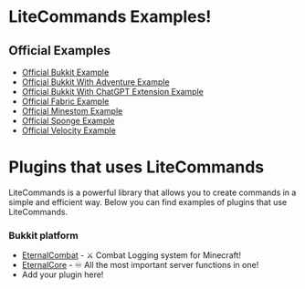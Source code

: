 # LiteCommands Examples!

## Official Examples

- [Official Bukkit Example](https://github.com/Rollczi/LiteCommands/tree/master/examples/bukkit)
- [Official Bukkit With Adventure Example](https://github.com/Rollczi/LiteCommands/tree/master/examples/bukkit-adventure-platform)
- [Official Bukkit With ChatGPT Extension Example](https://github.com/Rollczi/LiteCommands/tree/master/examples/bukkit-chatgpt)
- [Official Fabric Example](https://github.com/Rollczi/LiteCommands/tree/master/examples/fabric)
- [Official Minestom Example](https://github.com/Rollczi/LiteCommands/tree/master/examples/minestom)
- [Official Sponge Example](https://github.com/Rollczi/LiteCommands/tree/master/examples/sponge)
- [Official Velocity Example](https://github.com/Rollczi/LiteCommands/tree/master/examples/velocity)

# Plugins that uses LiteCommands

LiteCommands is a powerful library that allows you to create commands in a simple and efficient way. Below you can find examples of plugins that use LiteCommands.

### Bukkit platform

- [EternalCombat](https://github.com/EternalCodeTeam/EternalCore) - ⚔ Combat Logging system for Minecraft!
- [EternalCore](https://github.com/EternalCodeTeam/EternalCombat) - ♾️ All the most important server functions in one!
- Add your plugin here!
